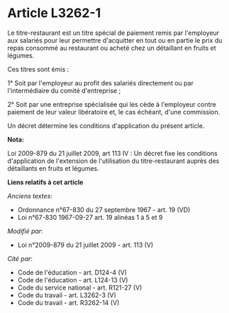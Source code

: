 # Article L3262-1

Le titre-restaurant est un titre spécial de paiement remis par l'employeur aux salariés pour leur permettre d'acquitter en
tout ou en partie le prix du repas consommé au restaurant ou acheté chez un détaillant en fruits et légumes.

Ces titres sont émis :

1° Soit par l'employeur au profit des salariés directement ou par l'intermédiaire du comité d'entreprise ;

2° Soit par une entreprise spécialisée qui les cède à l'employeur contre paiement de leur valeur libératoire et, le cas
échéant, d'une commission.

Un décret détermine les conditions d'application du présent article.

**Nota:**

Loi 2009-879 du 21 juillet 2009, art 113 IV : Un décret fixe les conditions d'application de l'extension de l'utilisation du
titre-restaurant auprès des détaillants en fruits et légumes.

**Liens relatifs à cet article**

_Anciens textes_:

  - Ordonnance n°67-830 du 27 septembre 1967 - art. 19 (VD)
  - Loi n°67-830 1967-09-27 art. 19 alinéas 1 à 5 et 9

_Modifié par_:

  - Loi n°2009-879 du 21 juillet 2009 - art. 113 (V)

_Cité par_:

  - Code de l'éducation - art. D124-4 (V)
  - Code de l'éducation - art. L124-13 (V)
  - Code du service national - art. R121-27 (V)
  - Code du travail - art. L3262-3 (V)
  - Code du travail - art. R3262-14 (V)
